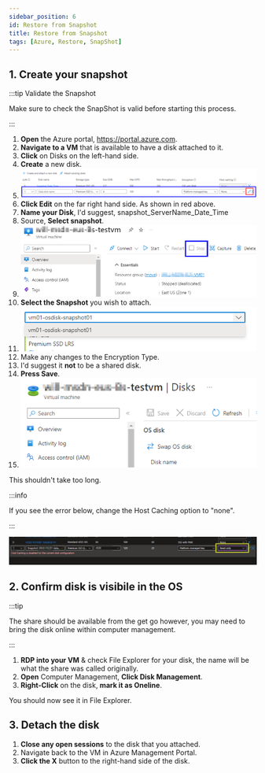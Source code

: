 ```yaml
---
sidebar_position: 6
id: Restore from Snapshot
title: Restore from Snapshot
tags: [Azure, Restore, SnapShot]
---
```


## 1. Create your snapshot

:::tip Validate the Snapshot

Make sure to check the SnapShot is valid before starting this process.

:::

1. **Open** the Azure portal, https://portal.azure.com.
2. **Navigate to a VM** that is available to have a disk attached to it.
3. **Click** on Disks on the left-hand side.
4. **Create** a new disk.
5. ![Attach the disk](../../static/img/Attach_Disk01.png)
6. **Click Edit** on the far right hand side. As shown in red above.
7. **Name your Disk**, I'd suggest, snapshot_ServerName_Date_Time
8. Source, **Select snapshot**.
9. ![Create a new disk2](../../static/img/ReSizeVM-02.png)
10. **Select the Snapshot** you wish to attach.
11. ![Select the snapshot](../../static/img/Attach_Disk02_05.png)
12. Make any changes to the Encryption Type.
13. I'd suggest it **not** to be a shared disk.
14. **Press Save**.
15. ![Save the changes](../../static/img/Attach_Disk03.png)

This shouldn't take too long.

:::info

If you see the error below, change the Host Caching option to "none".

:::

![Host Caching error](../../static/img/Detach_Disk_Error01.png)

## 2. Confirm disk is visibile in the OS

:::tip

The share should be available from the get go however, you may need to bring the disk online within computer management.

:::

1. **RDP into your VM** & check File Explorer for your disk, the name will be what the share was called originally.
2. **Open** Computer Management, **Click Disk Management**.
3. **Right-Click** on the disk, **mark it as Oneline**.

You should now see it in File Explorer.

## 3. Detach the disk

1. **Close any open sessions** to the disk that you attached.
2. Navigate back to the VM in Azure Management Portal.
3. **Click the X** button to the right-hand side of the disk.
